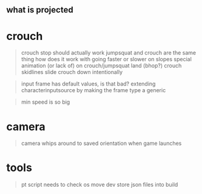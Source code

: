 what is projected
---

# crouch
> crouch stop should actually work
> jumpsquat and crouch are the same thing
> how does it work with going faster or slower on slopes
> special animation (or lack of) on crouch/jumpsquat land (bhop?)
> crouch skidlines
> slide crouch down intentionally

> input frame has default values, is that bad?
> extending characterinputsource by making the frame type a generic

> min speed is so big

# camera
> camera whips around to saved orientation when game launches

# tools
> pt script needs to check os
> move dev store json files into build
